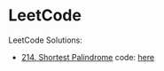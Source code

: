 # LeetCode
LeetCode Solutions:

- [214. Shortest Palindrome](https://leetcode.com/problems/shortest-palindrome/description/?envType=daily-question&envId=2024-09-20) code: [here](https://github.com/aFeruz/LeetCode/blob/main/Shortest_Palindrome_214.java)
